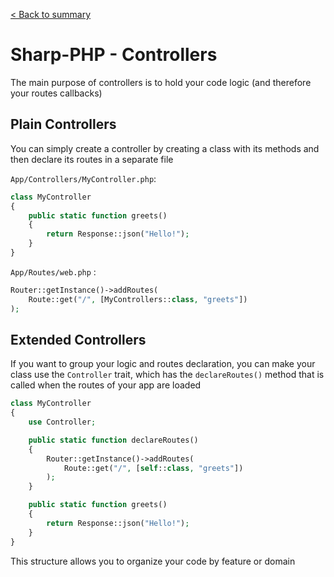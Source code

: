 [< Back to summary](../home.md)

# Sharp-PHP - Controllers

The main purpose of controllers is to hold your code logic (and therefore your routes callbacks)

## Plain Controllers

You can simply create a controller by creating a class with its methods
and then declare its routes in a separate file

`App/Controllers/MyController.php`:
```php
class MyController
{
    public static function greets()
    {
        return Response::json("Hello!");
    }
}
```

`App/Routes/web.php` :
```php
Router::getInstance()->addRoutes(
    Route::get("/", [MyControllers::class, "greets"])
);
```


## Extended Controllers

If you want to group your logic and routes declaration, you can make your class
use the `Controller` trait, which has the `declareRoutes()` method that is called
when the routes of your app are loaded

```php
class MyController
{
    use Controller;

    public static function declareRoutes()
    {
        Router::getInstance()->addRoutes(
            Route::get("/", [self::class, "greets"])
        );
    }

    public static function greets()
    {
        return Response::json("Hello!");
    }
}
```

This structure allows you to organize your code by feature or domain
